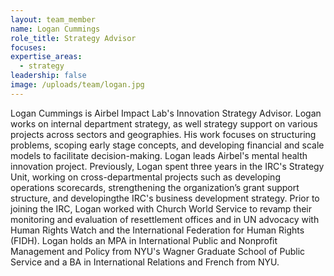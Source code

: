 ```yaml
---
layout: team_member
name: Logan Cummings
role_title: Strategy Advisor
focuses:
expertise_areas:
  - strategy
leadership: false
image: /uploads/team/logan.jpg
---
```


Logan Cummings is Airbel Impact Lab's Innovation Strategy Advisor. Logan works on internal department strategy, as well strategy support on various projects across sectors and geographies. His work focuses on structuring problems, scoping early stage concepts, and developing financial and scale models to facilitate decision-making. Logan leads Airbel's mental health innovation project. Previously, Logan spent three years in the IRC's Strategy Unit, working on cross-departmental projects such as developing operations scorecards, strengthening the organization’s grant support structure, and developingthe IRC's business development strategy. Prior to joining the IRC, Logan worked with Church World Service to revamp their monitoring and evaluation of resettlement offices and in UN advocacy with Human Rights Watch and the International Federation for Human Rights (FIDH). Logan holds an MPA in International Public and Nonprofit Management and Policy from NYU's Wagner Graduate School of Public Service and a BA in International Relations and French from NYU.